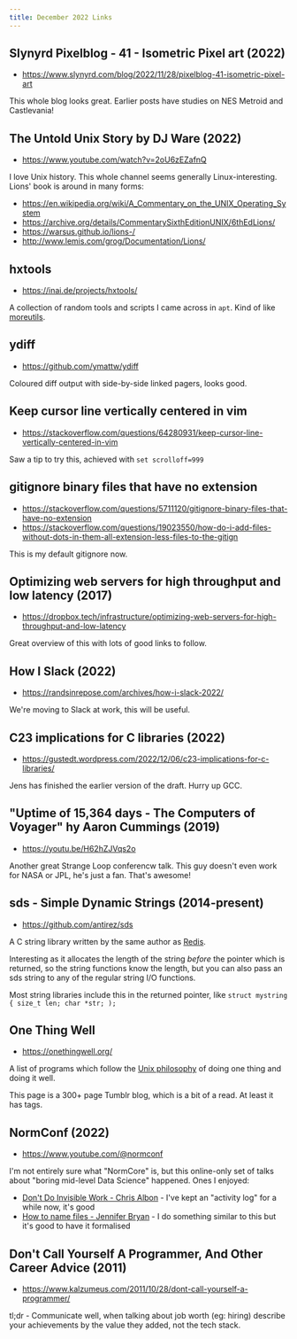 ```yaml
---
title: December 2022 Links
---
```


## Slynyrd Pixelblog - 41 - Isometric Pixel art (2022)

* <https://www.slynyrd.com/blog/2022/11/28/pixelblog-41-isometric-pixel-art>

This whole blog looks great. Earlier posts have studies on NES Metroid and Castlevania!

## The Untold Unix Story by DJ Ware (2022)

* <https://www.youtube.com/watch?v=2oU6zEZafnQ>

I love Unix history. This whole channel seems generally Linux-interesting. Lions' book is around in many forms:

* <https://en.wikipedia.org/wiki/A_Commentary_on_the_UNIX_Operating_System>
* <https://archive.org/details/CommentarySixthEditionUNIX/6thEdLions/>
* <https://warsus.github.io/lions-/>
* <http://www.lemis.com/grog/Documentation/Lions/>

## hxtools

* <https://inai.de/projects/hxtools/>

A collection of random tools and scripts I came across in `apt`. Kind of like [moreutils](https://joeyh.name/code/moreutils/).

## ydiff

* <https://github.com/ymattw/ydiff>

Coloured diff output with side-by-side linked pagers, looks good.

## Keep cursor line vertically centered in vim

* <https://stackoverflow.com/questions/64280931/keep-cursor-line-vertically-centered-in-vim>

Saw a tip to try this, achieved with `set scrolloff=999`

## gitignore binary files that have no extension

* <https://stackoverflow.com/questions/5711120/gitignore-binary-files-that-have-no-extension>
* <https://stackoverflow.com/questions/19023550/how-do-i-add-files-without-dots-in-them-all-extension-less-files-to-the-gitign>

This is my default gitignore now.

## Optimizing web servers for high throughput and low latency (2017)

* <https://dropbox.tech/infrastructure/optimizing-web-servers-for-high-throughput-and-low-latency>

Great overview of this with lots of good links to follow.

## How I Slack (2022)

* <https://randsinrepose.com/archives/how-i-slack-2022/>

We're moving to Slack at work, this will be useful.

## C23 implications for C libraries (2022)

* <https://gustedt.wordpress.com/2022/12/06/c23-implications-for-c-libraries/>

Jens has finished the earlier version of the draft. Hurry up GCC.

## "Uptime of 15,364 days - The Computers of Voyager" hy Aaron Cummings (2019)

* <https://youtu.be/H62hZJVqs2o>

Another great Strange Loop conferencw talk. This guy doesn't even work for NASA or JPL, he's just a fan. That's awesome!

## sds - Simple Dynamic Strings (2014-present)

* <https://github.com/antirez/sds>

A C string library written by the same author as [Redis](https://en.wikipedia.org/wiki/Redis).

Interesting as it allocates the length of the string *before* the pointer which is returned, so the string functions know the length, but you can also pass an sds string to any of the regular string I/O functions.

Most string libraries include this in the returned pointer, like `struct mystring { size_t len; char *str; );`

## One Thing Well

* <https://onethingwell.org/>

A list of programs which follow the [Unix philosophy](https://en.wikipedia.org/wiki/Unix_philosophy) of doing one thing and doing it well.

This page is a 300+ page Tumblr blog, which is a bit of a read. At least it has tags.

## NormConf (2022)

* <https://www.youtube.com/@normconf>

I'm not entirely sure what "NormCore" is, but this online-only set of talks about "boring mid-level Data Science" happened. Ones I enjoyed:

* [Don't Do Invisible Work - Chris Albon](https://www.youtube.com/watch?v=HiF83i1OLOM) - I've kept an "activity log" for a while now, it's good
* [How to name files - Jennifer Bryan](https://www.youtube.com/watch?v=ES1LTlnpLMk) - I do something similar to this but it's good to have it formalised

## Don't Call Yourself A Programmer, And Other Career Advice (2011)

* <https://www.kalzumeus.com/2011/10/28/dont-call-yourself-a-programmer/>

tl;dr - Communicate well, when talking about job worth (eg: hiring) describe your achievements by the value they added, not the tech stack.


